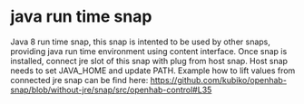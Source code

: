# java run time snap

Java 8 run time snap, this snap is intented to be used by other snaps, providing java run time environment using content interface.
Once snap is installed, connect jre slot of this snap with plug from host snap. Host snap  needs to set JAVA_HOME and update PATH.
Example how to lift values from connected jre snap can be find here:
https://github.com/kubiko/openhab-snap/blob/without-jre/snap/src/openhab-control#L35

